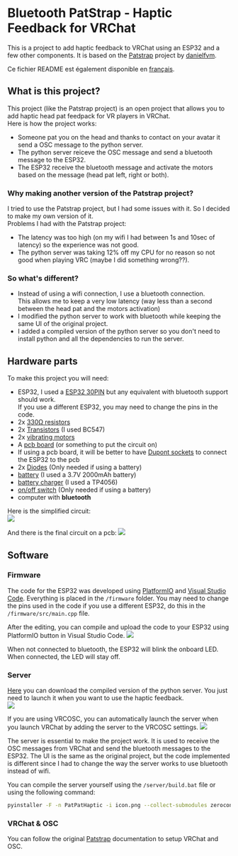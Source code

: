 # Bluetooth PatStrap - Haptic Feedback for VRChat
This is a project to add haptic feedback to VRChat using an ESP32 and a few other components. It is based on the [Patstrap](https://github.com/danielfvm/Patstrap) project by [danielfvm](https://github.com/danielfvm).

Ce fichier README est également disponible en [français](https://github.com/kikookraft/HapticPatPat/blob/main/README_FR.md).

## What is this project?
This project (like the Patstrap project) is an open project that allows you to add haptic head pat feedpack for VR players in VRChat.  
Here is how the project works:
- Someone pat you on the head and thanks to contact on your avatar it send a OSC message to the python server.
- The python server reiceve the OSC message and send a bluetooth message to the ESP32.
- The ESP32 receive the bluetooth message and activate the motors based on the message (head pat left, right or both).

### Why making another version of the Patstrap project?
I tried to use the Patstrap project, but I had some issues with it. So I decided to make my own version of it.  
Problems I had with the Patstrap project:
- The latency was too high (on my wifi I had between 1s and 10sec of latency) so the experience was not good.
- The python server was taking 12% off my CPU for no reason so not good when playing VRC (maybe I did something wrong??).

### So what's different?
- Instead of using a wifi connection, I use a bluetooth connection.   
This allows me to keep a very low latency
 (way less than a second between the head pat and the motors activation)
- I modified the python server to work with bluetooth while keeping the same UI of the original project.
- I added a compiled version of the python server so you don't need to install python and all the dependencies to run the server.

## Hardware parts
To make this project you will need:
- ESP32, I used a [ESP32 30PIN](https://aliexpress.com/item/1005005970816555.html) but any equivalent with bluetooth support should work.  
If you use a different ESP32, you may need to change the pins in the code.
- 2x [330Ω resistors](https://aliexpress.com/item/1005006362959267.html)
- 2x [Transistors](https://aliexpress.com/item/1005005755402536.html) (I used BC547)
- 2x [vibrating motors](https://aliexpress.com/item/1005001446097852.html)
- A [pcb board](https://aliexpress.com/item/1005006365975004.html) (or something to put the circuit on)
- If using a pcb board, it will be better to have [Dupont sockets](https://amzn.eu/d/i0pZoIV) to connect the ESP32 to the pcb
- 2x [Diodes](https://aliexpress.com/item/1005006054373731.html) (Only needed if using a battery)
- [battery](https://www.amazon.com/dp/B0B7N2T1TD?psc=1&ref=ppx_yo2ov_dt_b_product_details) (I used a 3.7V 2000mAh battery)
- [battery charger](https://aliexpress.com/item/1005006274938832.html) (I used a TP4056)
- [on/off switch](https://aliexpress.com/item/1005003938856402.html) (Only needed if using a battery)
- computer with **bluetooth**   
 
Here is the simplified circuit:  
![](https://raw.githubusercontent.com/kikookraft/HapticPatPat/main/img/final_circuit.png)

And there is the final circuit on a pcb:
![](https://raw.githubusercontent.com/kikookraft/HapticPatPat/main/img/geek_sandwich.JPG)

## Software
### Firmware
The code for the ESP32 was developed using [PlatformIO](https://platformio.org/platformio-ide) and [Visual Studio Code](https://code.visualstudio.com/).
Everything is placed in the `/firmware` folder.
You may need to change the pins used in the code if you use a different ESP32, do this in the `/firmware/src/main.cpp` file.

After the editing, you can compile and upload the code to your ESP32 using PlatformIO button in Visual Studio Code.
![](https://raw.githubusercontent.com/kikookraft/HapticPatPat/main/img/vsc.png)

When not connected to bluetooth, the ESP32 will blink the onboard LED. When connected, the LED will stay off.

### Server
[Here](https://github.com/kikookraft/HapticPatPat/releases) you can download the compiled version of the python server.
You just need to launch it when you want to use the haptic feedback.  
![](https://raw.githubusercontent.com/kikookraft/HapticPatPat/main/img/UI.png)

If you are using VRCOSC, you can automatically launch the server when you launch VRChat by adding the server to the VRCOSC settings. 
![](https://raw.githubusercontent.com/kikookraft/HapticPatPat/main/img/vrcosc.png)

The server is essential to make the project work. It is used to receive the OSC messages from VRChat and send the bluetooth messages to the ESP32.
The UI is the same as the original project, but the code implemented is different since I had to change the way the server works to use bluetooth instead of wifi.

You can compile the server yourself using the `/server/build.bat` file or using the following command:
``` bash
pyinstaller -F -n PatPatHaptic -i icon.png --collect-submodules zeroconf --noconsole .\server\main.py
```
### VRChat & OSC
You can follow the original [Patstrap](https://github.com/danielfvm/Patstrap?tab=readme-ov-file#vrchat) documentation to setup VRChat and OSC.
